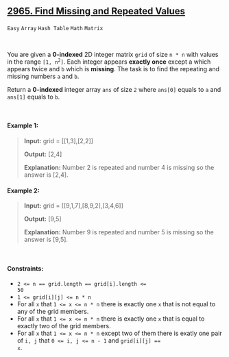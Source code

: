 ## [2965. Find Missing and Repeated Values](https://leetcode.com/problems/find-missing-and-repeated-values)

<code>Easy</code> <code>Array</code> <code>Hash Table</code> <code>Math</code> <code>Matrix</code>

<br>

You are given a __0-indexed__ 2D integer matrix <code>grid</code> of size <code>n * n</code> with values in the range <code>[1, n<sup>2</sup>]</code>. Each integer appears __exactly once__ except a which appears twice and <code>b</code> which is __missing__. The task is to find the repeating and missing numbers <code>a</code> and <code>b</code>.

Return a __0-indexed__ integer array <code>ans</code> of size <code>2</code> where <code>ans[0]</code> equals to <code>a</code> and <code>ans[1]</code> equals to <code>b</code>.

<br>

#### Example 1:

> __Input:__ grid = [[1,3],[2,2]]
> 
> __Output:__ [2,4]
> 
> __Explanation:__ Number 2 is repeated and number 4 is missing so the answer is [2,4].  

#### Example 2:

> __Input:__ grid = [[9,1,7],[8,9,2],[3,4,6]]
> 
> __Output:__ [9,5]
> 
> __Explanation:__ Number 9 is repeated and number 5 is missing so the answer is [9,5].  
 
<br>

#### Constraints:

- <code>2 <= n == grid.length == grid[i].length <= 50</code>
- <code>1 <= grid[i][j] <= n * n</code>
- For all <code>x</code> that <code>1 <= x <= n * n</code> there is exactly one <code>x</code> that is not equal to any of the grid members.
- For all <code>x</code> that <code>1 <= x <= n * n</code> there is exactly one <code>x</code> that is equal to exactly two of the grid members.
- For all <code>x</code> that <code>1 <= x <= n * n</code> except two of them there is exatly one pair of <code>i, j</code> that <code>0 <= i, j <= n - 1</code> and <code>grid[i][j] == x</code>.
